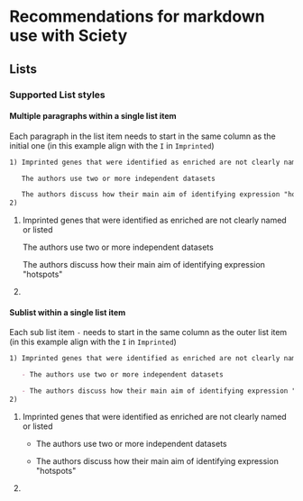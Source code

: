 # Recommendations for markdown use with Sciety

## Lists
### Supported List styles
#### Multiple paragraphs within a single list item
Each paragraph in the list item needs to start in the same column as the initial one (in this example align with the `I` in `Imprinted`)
```markdown
1) Imprinted genes that were identified as enriched are not clearly named or listed

   The authors use two or more independent datasets

   The authors discuss how their main aim of identifying expression "hotspots"
2)
```
1) Imprinted genes that were identified as enriched are not clearly named or listed

   The authors use two or more independent datasets

   The authors discuss how their main aim of identifying expression "hotspots"
2)

#### Sublist within a single list item
Each sub list item `-` needs to start in the same column as the outer list item (in this example align with the `I` in `Imprinted`)
```markdown
1) Imprinted genes that were identified as enriched are not clearly named or listed

   - The authors use two or more independent datasets

   - The authors discuss how their main aim of identifying expression "hotspots"
2)
```
1) Imprinted genes that were identified as enriched are not clearly named or listed

   - The authors use two or more independent datasets

   - The authors discuss how their main aim of identifying expression "hotspots"
2)
